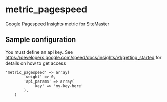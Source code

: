 # metric_pagespeed
Google Pagespeed Insights metric for SiteMaster


## Sample configuration
You must define an api key.  See https://developers.google.com/speed/docs/insights/v1/getting_started for details on how to get access

```
'metric_pagespeed' => array(
        'weight' => 0,
        'api_params' => array(
            'key' => 'my-key-here'
        ),
    )
```